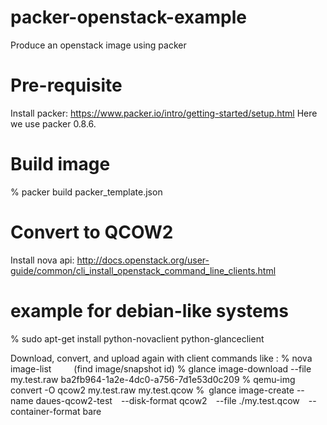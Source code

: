 # packer-openstack-example
Produce an openstack image using packer

# Pre-requisite
Install packer: https://www.packer.io/intro/getting-started/setup.html
Here we use packer 0.8.6.

# Build image

% packer build packer_template.json

# Convert to QCOW2

Install nova api:
http://docs.openstack.org/user-guide/common/cli_install_openstack_command_line_clients.html

# example for debian-like systems
% sudo apt-get install python-novaclient python-glanceclient

Download, convert, and upload again with client commands like :
% nova image-list
     (find image/snapshot id)
% glance image-download --file my.test.raw ba2fb964-1a2e-4dc0-a756-7d1e53d0c209
% qemu-img convert -O qcow2 my.test.raw my.test.qcow
% glance image-create --name daues-qcow2-test  --disk-format qcow2  --file ./my.test.qcow  --container-format bare
